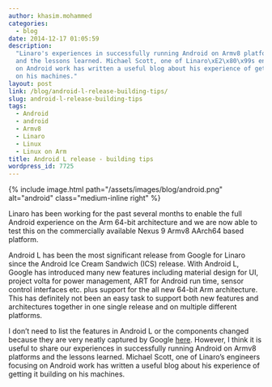 ```yaml
---
author: khasim.mohammed
categories:
  - blog
date: 2014-12-17 01:05:59
description:
  "Linaro's experiences in successfully running Android on Armv8 platforms
  and the lessons learned. Michael Scott, one of Linaro\xE2\x80\x99s engineers focusing
  on Android work has written a useful blog about his experience of getting it building
  on his machines."
layout: post
link: /blog/android-l-release-building-tips/
slug: android-l-release-building-tips
tags:
  - Android
  - android
  - Armv8
  - Linaro
  - Linux
  - Linux on Arm
title: Android L release - building tips
wordpress_id: 7725
---
```


{% include image.html path="/assets/images/blog/android.png" alt="android" class="medium-inline right" %}

Linaro has been working for the past several months to enable the full Android experience on the Arm 64-bit architecture and we are now able to test this on the commercially available Nexus 9 Armv8 AArch64 based platform.

Android L has been the most significant release from Google for Linaro since the Android Ice Cream Sandwich (ICS) release. With Android L, Google has introduced many new features including material design for UI, project volta for power management, ART for Android run time, sensor control interfaces etc. plus support for the all new 64-bit Arm architecture. This has definitely not been an easy task to support both new features and architectures together in one single release and on multiple different platforms.

I don’t need to list the features in Android L or the components changed because they are very neatly captured by Google [here](http://developer.android.com/about/versions/lollipop.html). However, I think it is useful to share our experiences in successfully running Android on Armv8 platforms and the lessons learned. Michael Scott, one of Linaro’s engineers focusing on Android work has written a useful blog about his experience of getting it building on his machines.
